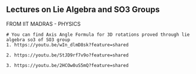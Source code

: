 ## Lectures on Lie Algebra and SO3 Groups
FROM IIT MADRAS - PHYSICS
```
# You can find Axis Angle Formula for 3D rotations proved through lie algebra so3 of SO3 group
1. https://youtu.be/wIn_dlmD8sk?feature=shared
```

```
2. https://youtu.be/StJD9rf7v9o?feature=shared
```

```
3. https://youtu.be/2HCOw0uS5mQ?feature=shared
```




